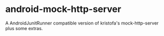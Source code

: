 # android-mock-http-server
A AndroidJunitRunner compatible version of kristofa's mock-http-server plus some extras.
